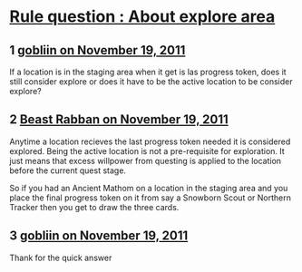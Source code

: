 # [Rule question : About explore area](https://community.fantasyflightgames.com/topic/56474-rule-question-about-explore-area/)

## 1 [gobliin on November 19, 2011](https://community.fantasyflightgames.com/topic/56474-rule-question-about-explore-area/?do=findComment&comment=557743)

If a location is in the staging area when it get is las progress token, does it still consider explore or does it have to be the active location to be consider explore?

## 2 [Beast Rabban on November 19, 2011](https://community.fantasyflightgames.com/topic/56474-rule-question-about-explore-area/?do=findComment&comment=557767)

Anytime a location recieves the last progress token needed it is considered explored. Being the active location is not a pre-requisite for exploration. It just means that excess willpower from questing is applied to the location before the current quest stage.

So if you had an Ancient Mathom on a location in the staging area and you place the final progress token on it from say a Snowborn Scout or Northern Tracker then you get to draw the three cards.

## 3 [gobliin on November 19, 2011](https://community.fantasyflightgames.com/topic/56474-rule-question-about-explore-area/?do=findComment&comment=557789)

Thank for the quick answer

